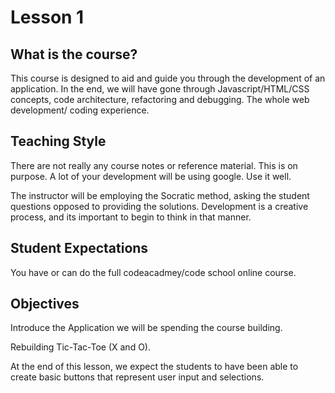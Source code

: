 # Lesson 1

## What is the course?
This course is designed to aid and guide you through the development of an application. In the end, we will have gone through Javascript/HTML/CSS concepts, code architecture, refactoring and debugging. The whole web development/ coding experience.

## Teaching Style
There are not really any course notes or reference material. This is on purpose. A lot of your development will be using google. Use it well.

The instructor will be employing the Socratic method, asking the student questions opposed to providing the solutions. Development is a creative process, and its important to begin to think in that manner.

## Student Expectations
You have or can do the full codeacadmey/code school online course.

## Objectives
Introduce the Application we will be spending the course building.

Rebuilding Tic-Tac-Toe (X and O).

At the end of this lesson, we expect the students to have been able to create basic buttons that represent user input and selections.
